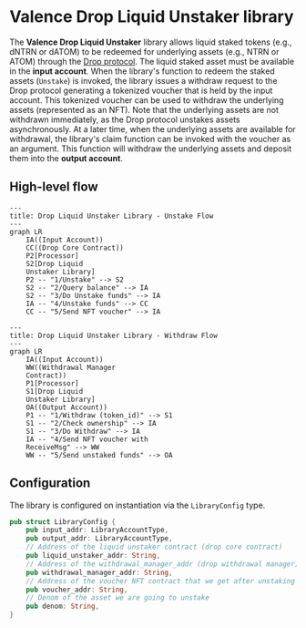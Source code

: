 # Valence Drop Liquid Unstaker library

The **Valence Drop Liquid Unstaker** library allows liquid staked tokens (e.g., dNTRN or dATOM) to be redeemed for underlying assets (e.g., NTRN or ATOM) through the [Drop protocol](https://docs.drop.money/). The liquid staked asset must be available in the **input account**. When the library's function to redeem the staked assets (`Unstake`) is invoked, the library issues a withdraw request to the Drop protocol generating a tokenized voucher that is held by the input account. This tokenized voucher can be used to withdraw the underlying assets (represented as an NFT). Note that the underlying assets are not withdrawn immediately, as the Drop protocol unstakes assets asynchronously. At a later time, when the underlying assets are available for withdrawal, the library's claim function can be invoked with the voucher as an argument. This function will withdraw the underlying assets and deposit them into the **output account**.

## High-level flow

```mermaid
---
title: Drop Liquid Unstaker Library - Unstake Flow
---
graph LR
    IA((Input Account))
    CC((Drop Core Contract))
    P2[Processor]
    S2[Drop Liquid
    Unstaker Library]
    P2 -- "1/Unstake" --> S2
    S2 -- "2/Query balance" --> IA
    S2 -- "3/Do Unstake funds" --> IA
    IA -- "4/Unstake funds" --> CC
    CC -- "5/Send NFT voucher" --> IA
```

```mermaid
---
title: Drop Liquid Unstaker Library - Withdraw Flow
---
graph LR
    IA((Input Account))
    WW((Withdrawal Manager
    Contract))
    P1[Processor]
    S1[Drop Liquid
    Unstaker Library]
    OA((Output Account))
    P1 -- "1/Withdraw (token_id)" --> S1
    S1 -- "2/Check ownership" --> IA
    S1 -- "3/Do Withdraw" --> IA
    IA -- "4/Send NFT voucher with
    ReceiveMsg" --> WW
    WW -- "5/Send unstaked funds" --> OA
```

## Configuration

The library is configured on instantiation via the `LibraryConfig` type.

```rust
pub struct LibraryConfig {
    pub input_addr: LibraryAccountType,
    pub output_addr: LibraryAccountType,
    // Address of the liquid unstaker contract (drop core contract)
    pub liquid_unstaker_addr: String,
    // Address of the withdrawal_manager_addr (drop withdrawal manager)
    pub withdrawal_manager_addr: String,
    // Address of the voucher NFT contract that we get after unstaking and we use for the withdraw
    pub voucher_addr: String,
    // Denom of the asset we are going to unstake
    pub denom: String,
}
```
